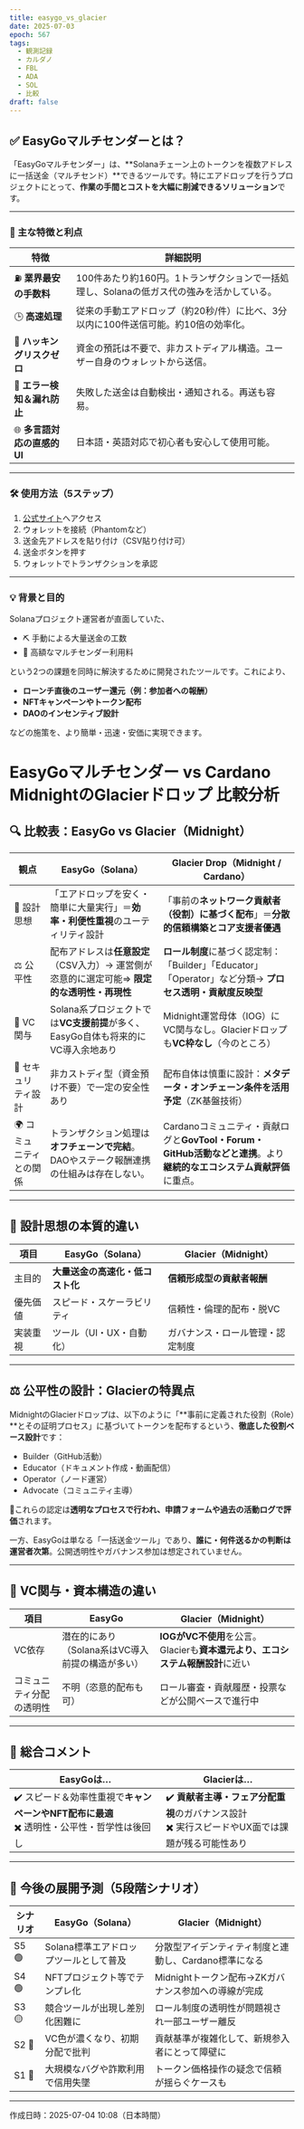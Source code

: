 ```yaml
---
title: easygo_vs_glacier
date: 2025-07-03
epoch: 567
tags:
  - 観測記録
  - カルダノ
  - FBL
  - ADA
  - SOL
  - 比較
draft: false
---
```


## ✅ EasyGoマルチセンダーとは？

「EasyGoマルチセンダー」は、**Solanaチェーン上のトークンを複数アドレスに一括送金（マルチセンド）**できるツールです。特にエアドロップを行うプロジェクトにとって、**作業の手間とコストを大幅に削減できるソリューション**です。

---

### 📌 主な特徴と利点

| 特徴                            | 詳細説明 |
|-------------------------------|-----------------------------|
| ⛽ **業界最安の手数料**        | 100件あたり約160円。1トランザクションで一括処理し、Solanaの低ガス代の強みを活かしている。 |
| 🕒 **高速処理**                | 従来の手動エアドロップ（約20秒/件）に比べ、3分以内に100件送信可能。約10倍の効率化。 |
| 🚫 **ハッキングリスクゼロ**     | 資金の預託は不要で、非カストディアル構造。ユーザー自身のウォレットから送信。 |
| 🔄 **エラー検知＆漏れ防止**     | 失敗した送金は自動検出・通知される。再送も容易。 |
| 🌐 **多言語対応の直感的UI**    | 日本語・英語対応で初心者も安心して使用可能。 |

---

### 🛠️ 使用方法（5ステップ）

1. [公式サイト](https://multisender.easy-go.me/sender)へアクセス  
2. ウォレットを接続（Phantomなど）  
3. 送金先アドレスを貼り付け（CSV貼り付け可）  
4. 送金ボタンを押す  
5. ウォレットでトランザクションを承認  

---

### 💡 背景と目的

Solanaプロジェクト運営者が直面していた、
- ⛏️ 手動による大量送金の工数
- 💸 高額なマルチセンダー利用料

という2つの課題を同時に解決するために開発されたツールです。これにより、
- **ローンチ直後のユーザー還元（例：参加者への報酬）**
- **NFTキャンペーンやトークン配布**
- **DAOのインセンティブ設計**

などの施策を、より簡単・迅速・安価に実現できます。



# EasyGoマルチセンダー vs Cardano MidnightのGlacierドロップ 比較分析

## 🔍 比較表：EasyGo vs Glacier（Midnight）

| 観点             | EasyGo（Solana）                            | Glacier Drop（Midnight / Cardano）                                  |
|------------------|--------------------------------------------|---------------------------------------------------------------------|
| 🧠 設計思想       | 「エアドロップを安く・簡単に大量実行」＝**効率・利便性重視**のユーティリティ設計 | 「事前の**ネットワーク貢献者（役割）に基づく配布**」＝**分散的信頼構築とコア支援者優遇** |
| ⚖️ 公平性         | 配布アドレスは**任意設定**（CSV入力）→ 運営側が恣意的に選定可能⇒ **限定的な透明性・再現性** | **ロール制度**に基づく認定制：「Builder」「Educator」「Operator」など分類→ **プロセス透明・貢献度反映型** |
| 💼 VC関与         | Solana系プロジェクトでは**VC支援前提**が多く、EasyGo自体も将来的にVC導入余地あり | Midnight運営母体（IOG）にVC関与なし。Glacierドロップも**VC枠なし**（今のところ） |
| 🔐 セキュリティ設計 | 非カストディ型（資金預け不要）で一定の安全性あり | 配布自体は慎重に設計：**メタデータ・オンチェーン条件を活用予定**（ZK基盤技術） |
| 🌍 コミュニティとの関係 | トランザクション処理は**オフチェーンで完結**。DAOやステーク報酬連携の仕組みは存在しない。 | Cardanoコミュニティ・貢献ログと**GovTool・Forum・GitHub活動などと連携**。より**継続的なエコシステム貢献評価**に重点。 |

---

## 🧠 設計思想の本質的違い

| 項目 | EasyGo（Solana） | Glacier（Midnight） |
|------|------------------|----------------------|
| 主目的 | **大量送金の高速化・低コスト化** | **信頼形成型の貢献者報酬** |
| 優先価値 | スピード・スケーラビリティ | 信頼性・倫理的配布・脱VC |
| 実装重視 | ツール（UI・UX・自動化） | ガバナンス・ロール管理・認定制度 |

---

## ⚖️ 公平性の設計：Glacierの特異点

MidnightのGlacierドロップは、以下のように「**事前に定義された役割（Role）**とその証明プロセス」に基づいてトークンを配布するという、**徹底した役割ベース設計**です：

- Builder（GitHub活動）
- Educator（ドキュメント作成・動画配信）
- Operator（ノード運営）
- Advocate（コミュニティ主導）

📌これらの認定は**透明なプロセスで行われ、申請フォームや過去の活動ログで評価**されます。

一方、EasyGoは単なる「一括送金ツール」であり、**誰に・何件送るかの判断は運営者次第**。公開透明性やガバナンス参加は想定されていません。

---

## 💼 VC関与・資本構造の違い

| 項目 | EasyGo | Glacier（Midnight） |
|------|--------|----------------------|
| VC依存 | 潜在的にあり（Solana系はVC導入前提の構造が多い） | **IOGがVC不使用**を公言。Glacierも**資本還元より、エコシステム報酬設計**に近い |
| コミュニティ分配の透明性 | 不明（恣意的配布も可） | ロール審査・貢献履歴・投票などが公開ベースで進行中 |

---

## 🧭 総合コメント

| EasyGoは… | Glacierは… |
|-----------|-------------|
| ✔️ スピード＆効率性重視で**キャンペーンやNFT配布に最適**<br>✖️ 透明性・公平性・哲学性は後回し | ✔️ **貢献者主導・フェア分配重視**のガバナンス設計<br>✖️ 実行スピードやUX面では課題が残る可能性あり |

---

## 🔮 今後の展開予測（5段階シナリオ）

| シナリオ | EasyGo（Solana）                                   | Glacier（Midnight）                                           |
|----------|---------------------------------------------------|----------------------------------------------------------------|
| S5 🟢 | Solana標準エアドロップツールとして普及                   | 分散型アイデンティティ制度と連動し、Cardano標準になる           |
| S4 🟢 | NFTプロジェクト等でテンプレ化                          | Midnightトークン配布→ZKガバナンス参加への導線が完成             |
| S3 🟡 | 競合ツールが出現し差別化困難に                        | ロール制度の透明性が問題視され一部ユーザー離反                  |
| S2 🔴 | VC色が濃くなり、初期分配で批判                          | 貢献基準が複雑化して、新規参入者にとって障壁に                  |
| S1 🔴 | 大規模なバグや詐欺利用で信用失墜                      | トークン価格操作の疑念で信頼が揺らぐケースも                    |

---

作成日時：2025-07-04 10:08（日本時間）


